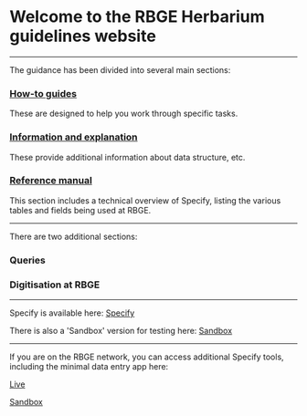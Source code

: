 
# Welcome to the RBGE Herbarium guidelines website

----
The guidance has been divided into several main sections:

### [How-to guides](https://rbge-herbarium.github.io/docs/how-to-guides/)

These are designed to help you work through specific tasks.

### [Information and explanation](https://rbge-herbarium.github.io/docs/information-and-explanation/)

These provide additional information about data structure, etc.

### [Reference manual](https://rbge-herbarium.github.io/docs/reference-manual/)

This section includes a technical overview of Specify, listing the various tables and fields being used at RBGE.

----
There are two additional sections:

### Queries

### Digitisation at RBGE

----
Specify is available here: [Specify](https://herb-rbge.specifycloud.org/specify/)

There is also a 'Sandbox' version for testing here: [Sandbox](https://sandbox-rbge.specifycloud.org/specify/)

----
If you are on the RBGE network, you can access additional Specify tools, including the minimal data entry app here:

[Live](http://herbmgt.rbge.org.uk/specify_tasks/public/index.php)
 
[Sandbox](http://herbmgt.rbge.org.uk/specify_tasks_sandbox/public/index.php)

